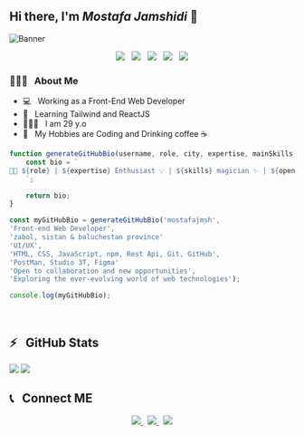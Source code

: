 ## Hi there, I'm ***Mostafa Jamshidi*** 👋

![Banner](https://user-images.githubusercontent.com/74038190/213910845-af37a709-8995-40d6-be59-724526e3c3d7.gif)
<div align="center"> <img src="https://img.shields.io/badge/-HTML5-333333?style=flat&logo=HTML5" /> &nbsp; 
<img src="https://img.shields.io/badge/-CSS-333333?style=flat&logo=CSS3&logoColor=1572B6" /> &nbsp; 
<img src="https://img.shields.io/badge/-javascript-333333?style=flat&logo=javascript" /> &nbsp; 
<img src="https://img.shields.io/badge/-Git-333333?style=flat&logo=Git" /> &nbsp; 
<img src="https://img.shields.io/badge/-GitHub-333333?style=flat&logo=GitHub" /></div>



<h3>👨🏻‍💻 &nbsp; About Me</h3>

- 💻 &nbsp; Working as a Front-End Web Developer
- 🌱 &nbsp; Learning Tailwind and ReactJS
- 👱🏻‍♂️ &nbsp; I am 29 y.o
- 🤍 &nbsp; My Hobbies are Coding and Drinking coffee ☕️

```javascript
function generateGitHubBio(username, role, city, expertise, mainSkills, additionalSkills, openness, exploration) {
    const bio = `
👨‍💻 ${role} | ${expertise} Enthusiast 💡 | ${skills} magician ✨ | ${openness} | ${exploration} 🚀
    `;

    return bio;
}

const myGitHubBio = generateGitHubBio('mostafajmsh',
'Front-end Web Developer',
'zabol, sistan & baluchestan province'
'UI/UX',
'HTML, CSS, JavaScript, npm, Rest Api, Git, GitHub',
'PostMan, Studio 3T, Figma'
'Open to collaboration and new opportunities',
'Exploring the ever-evolving world of web technologies');

console.log(myGitHubBio);

```

<br />

<h2>⚡️ &nbsp; GitHub Stats</h2>

<a src="https://mostafajmsh.github.io/portfolio-website/"><img src="https://github-readme-stats.vercel.app/api?username=mostafajmsh&show_icons=true&theme=radical" />
<img src="https://github-readme-stats.vercel.app/api/top-langs/?username=mostafajmsh&hide_progress=false" />
</a>

<h2>📞 &nbsp; Connect ME</h2>

<p align="center">
    <a href="https://mostafajmsh.github.io/portfolio-website/">
        <img src="https://img.shields.io/badge/Website-mostafajmsh.github.io-blue?style=flat&logo=google-chrome" />
    </a> &nbsp; 
    <a href="https://www.instagram.com/mostafa_jamshidi94">
        <img src="https://img.shields.io/badge/Instagram-@mostafa_jamshidi94-red?style=flat&logo=instagram" />
    </a> &nbsp; 
    <a href="https://t.me/mostafa_jmsh">
        <img src="https://img.shields.io/badge/Telegram-@mostafa_jmsh-blue?style=flat&logo=telegram" />
    </a>
</p>

